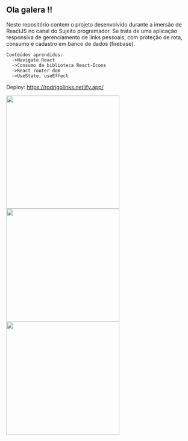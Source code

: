 <h2>Ola galera !!</h2>

Neste repositório contem o projeto desenvolvido durante a imersão de ReactJS no canal do Sujeito programador.
Se trata de uma aplicação responsiva de gerenciamento de links pessoais, com proteção de rota, consumo e cadastro em banco de dados (firebase).

  ````
  Conteúdos aprendidos:
    ->Navigate React
    ->Consumo da biblioteca React-Icons
    ->React router dom
    ->UseState, useEffect
  ````
Deploy: https://rodrigolinks.netlify.app/

<img height="300cm" src="https://user-images.githubusercontent.com/92764886/210634078-79b2c909-8924-482e-84e7-0f0bb1d293b8.png"/>
<img height="300cm" src="https://user-images.githubusercontent.com/92764886/210634846-b1f353a2-de5f-4b02-a416-318d18dd3be0.png"/>
<img height="300cm" src="https://user-images.githubusercontent.com/92764886/210635072-72822a5c-a8da-4357-b846-dddb8e5d6355.png"/>

